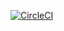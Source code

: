 [![CircleCI](https://circleci.com/gh/yusuke0701/gae-test-project.svg?style=svg)](https://circleci.com/gh/yusuke0701/gae-test-project)